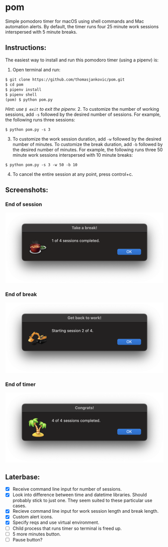 # pom
Simple pomodoro timer for macOS using shell commands and Mac automation alerts. By default, the timer runs four 25 minute work sessions interspersed with 5 minute breaks.

## Instructions:
The easiest way to install and run this pomodoro timer (using a pipenv) is:
1. Open terminal and run:
```
$ git clone https://github.com/thomasjankovic/pom.git
$ cd pom
$ pipenv install
$ pipenv shell
(pom) $ python pom.py
```
*Hint: use `$ exit` to exit the pipenv.*
2. To customize the number of working sessions, add `-s` followed by the desired number of sessions. For example, the following runs three sessions: 
```
$ python pom.py -s 3
```
3. To customize the work session duration, add `-w` followed by the desired number of minutes. To customize the break duration, add `-b` followed by the desired number of minutes. For example, the following runs three 50 minute work sessions interspersed with 10 minute breaks:
```
$ python pom.py -s 3 -w 50 -b 10
```
4. To cancel the entire session at any point, press control+c.

## Screenshots:
### End of session
![](images/break.png)
### End of break
![](images/work.png)
### End of timer
![](images/congrats.png)

## Laterbase:
- [x] Receive command line input for number of sessions.
- [X] Look into difference between time and datetime libraries. Should probably stick to just one. They seem suited to these particular use cases.
- [X] Recieve command line input for work session length and break length.
- [X] Custom alert icons.
- [X] Specify reqs and use virtual environment.
- [ ] Child process that runs timer so terminal is freed up. 
- [ ] 5 more minutes button.
- [ ] Pause button?